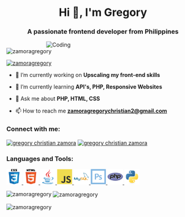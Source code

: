 <h1 align="center">Hi 👋, I'm Gregory</h1>
<h3 align="center">A passionate frontend developer from Philippines</h3>
<img align="right" alt="Coding" width="400" src="https://gifdb.com/gif/blue-typing-cat-working-mode-gzp9vt97s4mcvy26.html">

<p align="left"> <img src="https://komarev.com/ghpvc/?username=zamoragregory&label=Profile%20views&color=0e75b6&style=flat" alt="zamoragregory" /> </p>

<p align="left"> <a href="https://github.com/ryo-ma/github-profile-trophy"><img src="https://github-profile-trophy.vercel.app/?username=zamoragregory" alt="zamoragregory" /></a> </p>

- 🔭 I’m currently working on **Upscaling my front-end skills**

- 🌱 I’m currently learning **API's, PHP, Responsive Websites**

- 💬 Ask me about **PHP, HTML, CSS**

- 📫 How to reach me **zamoragregorychristian2@gmail.com**

<h3 align="left">Connect with me:</h3>
<p align="left">
<a href="https://linkedin.com/in/gregory christian zamora" target="blank"><img align="center" src="https://raw.githubusercontent.com/rahuldkjain/github-profile-readme-generator/master/src/images/icons/Social/linked-in-alt.svg" alt="gregory christian zamora" height="30" width="40" /></a>
<a href="https://fb.com/gregory christian zamora" target="blank"><img align="center" src="https://raw.githubusercontent.com/rahuldkjain/github-profile-readme-generator/master/src/images/icons/Social/facebook.svg" alt="gregory christian zamora" height="30" width="40" /></a>
</p>

<h3 align="left">Languages and Tools:</h3>
<p align="left"> <a href="https://www.w3schools.com/css/" target="_blank" rel="noreferrer"> <img src="https://raw.githubusercontent.com/devicons/devicon/master/icons/css3/css3-original-wordmark.svg" alt="css3" width="40" height="40"/> </a> <a href="https://www.w3.org/html/" target="_blank" rel="noreferrer"> <img src="https://raw.githubusercontent.com/devicons/devicon/master/icons/html5/html5-original-wordmark.svg" alt="html5" width="40" height="40"/> </a> <a href="https://www.java.com" target="_blank" rel="noreferrer"> <img src="https://raw.githubusercontent.com/devicons/devicon/master/icons/java/java-original.svg" alt="java" width="40" height="40"/> </a> <a href="https://developer.mozilla.org/en-US/docs/Web/JavaScript" target="_blank" rel="noreferrer"> <img src="https://raw.githubusercontent.com/devicons/devicon/master/icons/javascript/javascript-original.svg" alt="javascript" width="40" height="40"/> </a> <a href="https://www.mysql.com/" target="_blank" rel="noreferrer"> <img src="https://raw.githubusercontent.com/devicons/devicon/master/icons/mysql/mysql-original-wordmark.svg" alt="mysql" width="40" height="40"/> </a> <a href="https://www.photoshop.com/en" target="_blank" rel="noreferrer"> <img src="https://raw.githubusercontent.com/devicons/devicon/master/icons/photoshop/photoshop-line.svg" alt="photoshop" width="40" height="40"/> </a> <a href="https://www.php.net" target="_blank" rel="noreferrer"> <img src="https://raw.githubusercontent.com/devicons/devicon/master/icons/php/php-original.svg" alt="php" width="40" height="40"/> </a> <a href="https://www.python.org" target="_blank" rel="noreferrer"> <img src="https://raw.githubusercontent.com/devicons/devicon/master/icons/python/python-original.svg" alt="python" width="40" height="40"/> </a> </p>

<p><img align="left" src="https://github-readme-stats.vercel.app/api/top-langs?username=zamoragregory&show_icons=true&locale=en&layout=compact" alt="zamoragregory" /></p>

<p>&nbsp;<img align="center" src="https://github-readme-stats.vercel.app/api?username=zamoragregory&show_icons=true&locale=en" alt="zamoragregory" /></p>

<p><img align="center" src="https://github-readme-streak-stats.herokuapp.com/?user=zamoragregory&" alt="zamoragregory" /></p>
